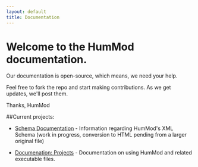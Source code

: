 ```yaml
---
layout: default
title: Documentation
---
```


# Welcome to the HumMod documentation.

Our documentation is open-source, which means, we need your help.

Feel free to fork the repo and start making contributions.  As we get updates, we'll post them.


Thanks,
HumMod


##Current projects:


* [Schema Documentation](/schema) - Information regarding HumMod's XML Schema (work in progress, conversion to HTML pending from a larger original file)


* [Documenation: Projects](/projects) - Documentation on using HumMod and related executable files.